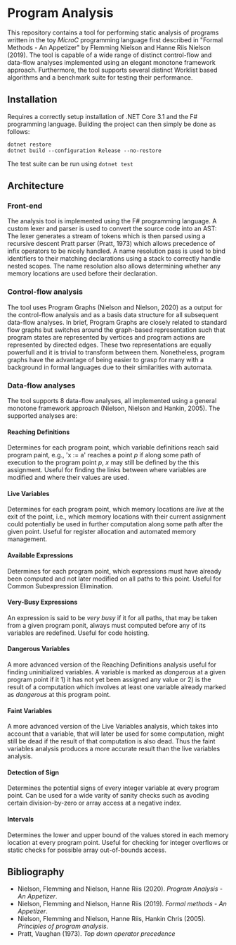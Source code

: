 # Program Analysis

This repository contains a tool for performing static analysis of programs written in the toy *MicroC* programming language first described in "Formal Methods - An Appetizer" by Flemming Nielson and Hanne Riis Nielson (2019). The tool is capable of a wide range of distinct control-flow and data-flow analyses implemented using an elegant monotone framework approach.
Furthermore, the tool supports several distinct Worklist based algorithms and a benchmark suite for testing their performance.

## Installation

Requires a correctly setup installation of .NET Core 3.1 and the F# programming language. Building the project can then simply be done as follows:
```
dotnet restore
dotnet build --configuration Release --no-restore
```
The test suite can be run using ```dotnet test```


## Architecture 

### Front-end

The analysis tool is implemented using the F# programming language. A custom lexer and parser is used to convert the source code into an AST: The lexer generates a stream of tokens which is then parsed using a recursive descent Pratt parser (Pratt, 1973) which allows precedence of infix operators to be nicely handled. A name resolution pass is used to bind identifiers to their matching declarations using a stack to correctly handle nested scopes. The name resolution also allows determining whether any memory locations are used before their declaration.

### Control-flow analysis

The tool uses Program Graphs (Nielson and Nielson, 2020) as a output for the control-flow analysis and as a basis data structure for all subsequent data-flow analyses. In brief, Program Graphs are closely related to standard flow graphs but switches around the graph-based representation such that program states are represented by vertices and program actions are represented by directed edges. These two representations are equally powerfull and it is trivial to transform between them. Nonetheless, program graphs have the advantage of being easier to grasp for many with a background in formal languages due to their similarities with automata.

### Data-flow analyses

The tool supports 8 data-flow analyses, all implemented using a general monotone framework approach (Nielson, Nielson and Hankin, 2005). The supported analyses are:

#### Reaching Definitions
Determines for each program point, which variable definitions reach said program paint, e.g., 'x := a' reaches a point *p* if along some path of execution to the program point *p*, *x* may still be defined by the this assignment. Useful for finding the links between where variables are modified and where their values are used.
#### Live Variables
Determines for each program point, which memory locations are *live* at the exit of the point, i.e., which memory locations with their current assignment could potentially be used in further computation along some path after the given point. Useful for register allocation and automated memory management.
#### Available Expressions
Determines for each program point, which expressions must have already been computed and not later modified on all paths to this point. Useful for Common Subexpression Elimination.
#### Very-Busy Expressions
An expression is said to be *very busy* if it for all paths, that may be taken from a given program ponit, always must computed before any of its variables are redefined. Useful for code hoisting.
#### Dangerous Variables
A more advanced version of the Reaching Definitions analysis useful for finding uninitialized variables. A variable is marked as *dangerous* at a given program point if it 1) it has not yet been assigned any value or 2) is the result of a computation which involves at least one variable already marked as *dangerous* at this program point.
#### Faint Variables
A more advanced version of the Live Variables analysis, which takes into account that a variable, that will later be used for some computation, might still be dead if the result of that computation is also dead. Thus the faint variables analysis produces a more accurate result than the live variables analysis.
#### Detection of Sign
Determines the potential signs of every integer variable at every program point. Can be used for a wide varity of sanity checks such as avoding certain division-by-zero or array access at a negative index.
#### Intervals
Determines the lower and upper bound of the values stored in each memory location at every program point. Useful for checking for integer overflows or static checks for possible array out-of-bounds access.

## Bibliography

- Nielson, Flemming and Nielson, Hanne Riis (2020). *Program Analysis - An Appetizer*.
- Nielson, Flemming and Nielson, Hanne Riis (2019). *Formal methods - An Appetizer*.
- Nielson, Flemming and Nielson, Hanne Riis, Hankin Chris (2005). *Principles of program analysis*.
- Pratt, Vaughan (1973). *Top down operator precedence*
